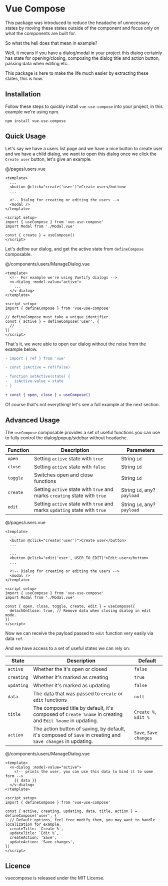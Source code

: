 # Vue Compose

This package was introduced to reduce the headache of unnecessary states by moving these states outside of the component and focus only on what the components are built for.

So what the hell does that mean in example?

Well, it means if you have a dialog/modal in your project this dialog certainly has state for opening/closing, composing the dialog title and action button, passing data when editing etc..

This package is here to make the life much easier by extracting these states, this is how.

## Installation

Follow these steps to quickly install `vue-use-compose` into your project, in this example we're using npm.

```
npm install vue-use-compose
```

## Quick Usage

Let's say we have a users list page and we have a nice button to create user and we have a child dialog, we want to open this dialog once we click the `Create user` button, let's give an example.

@/pages/users.vue

```vue
<template>
  ...
  <button @click="create('user')">Create user</button>
  ...

  <!-- Dialog for creating or editing the users -->
  <modal />
</template>

<script setup>
import { useCompose } from 'vue-use-compose'
import Modal from './Modal.vue'

const { create } = useCompose()
</script>
```

Let's define our dialog, and get the active state from `defineCompose` composable.

@/components/users/ManageDialog.vue

```vue
<template>
  <!-- For example we're using Vuetify dialogs -->
  <v-dialog :model-value="active">
    ...
  </v-dialog>
</template>

<script setup>
import { defineCompose } from 'vue-use-compose'

// defineCompose must take a unique identifier.
const { active } = defineCompose('user', {
  // 
})
</script>
```

That's it, we were able to open our dialog without the noise from the example below.

```diff
- import { ref } from 'vue'

- const isActive = ref(false)

- function setActive(state) {
-   isActive.value = state
- }

+ const { open, close } = useCompose()
```

Of course that's not everything! let's see a full example at the next section.

## Advanced Usage

The `useCompose` composable provides a set of useful functions you can use to fully control the dialog/popup/sidebar without headache.

| Function  | Description | Parameters |
| ------------- | ------------- | --------- |
| `open`   | Setting `active` state with `true` | String `id` |
| `close`  | Setting `active` state with `false` | String `id` |
| `toggle` | Switches open and close functions | String `id` |
| `create` | Setting `active` state with `true` and marks `creating` state with `true` | String `id`, any? `payload` |
| `edit`   | Setting `active` state with `true` and marks `updating` state with `true` | String `id`, any? `payload` |

@/pages/users.vue

```vue
<template>
  ...
  <button @click="create('user')">Create user</button>
  ...

  ...
  <button @click="edit('user', USER_TO_EDIT)">Edit user</button>
  ...

  <!-- Dialog for creating or editing the users -->
  <modal />
</template>

<script setup>
import { useCompose } from 'vue-use-compose'
import Modal from './Modal.vue'

const { open, close, toggle, create, edit } = useCompose({
  detachOnClose: true, // Remove data when closing dialog in edit mode.
})
</script>
```

Now we can receive the payload passed to `edit` function very easily via data `ref`.

And we have access to a set of useful states we can rely on:

| State      | Description | Default |
| ---------- | ------------- | ----- |
| `active`   | Whether the it's open or closed | `false` |
| `creating` | Whether it's marked as creating | `true` |
| `updating` | Whether it's marked as updating | `false` |
| `data`     | The data that was passed to `create` or `edit` functions | `null` |
| `title`    | The composed title by default, it's composed of `Create %name` in creating and `Edit %name` in updating. | `Create %`, `Edit %` |
| `action`   | The action button of saving, by default, it's composed of `Save` in creating and `Save changes` in updating. | `Save`, `Save changes` |

@/components/users/ManageDialog.vue

```vue
<template>
  <v-dialog :model-value="active">
    <!-- prints the user, you can use this data to bind it to some form -->
    {{ data }}
  </v-dialog>
</template>

<script setup>
import { defineCompose } from 'vue-use-compose'

const { active, creating, updating, data, title, action } = defineCompose('user', {
  // Default options, feel free modify them, you may want to handle localization for example.
  createTitle: `Create %`,
  updateTitle: `Edit %`,
  createAction: 'Save',
  updateAction: 'Save changes',
})
</script>
```

## Licence

vuecompose is released under the MIT License.